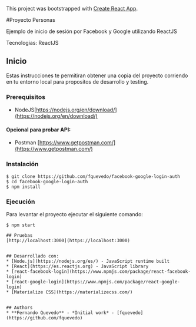 ﻿This project was bootstrapped with [Create React App](https://github.com/facebook/create-react-app).

#Proyecto Personas 

Ejemplo de inicio de sesión por Facebook y Google utilizando ReactJS

Tecnologias: ReactJS

## Inicio
Estas instrucciones te permitiran obtener una copia del proyecto corriendo en tu entorno local para propositos de desarrollo y testing.

### Prerequisitos
* NodeJS[https://nodejs.org/en/download/](https://nodejs.org/en/download/)

#### Opcional para probar API:
* Postman [https://www.getpostman.com/](https://www.getpostman.com/)

### Instalación
```
$ git clone https://github.com/fquevedo/facebook-google-login-auth
$ cd facebook-google-login-auth
$ npm install
```

### Ejecución
Para levantar el proyecto ejecutar el siguiente comando:
```
$ npm start

## Pruebas
[http://localhost:3000](https://localhost:3000)


## Desarrollado con:
* [Node.js](https://nodejs.org/es/) - JavaScript runtime built 
* [React](https://es.reactjs.org) - JavaScript library
* [react-facebook-login](https://www.npmjs.com/package/react-facebook-login)
* [react-google-login](https://www.npmjs.com/package/react-google-login)
* [Materialize CSS](https://materializecss.com/)


## Authors
* **Fernando Quevedo** - *Initial work* - [fquevedo](https://github.com/fquevedo)
